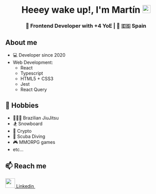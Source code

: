 

<div align="center">
    <h1>Heeey wake up!, I'm Martín</a> <img src="https://media.giphy.com/media/hvRJCLFzcasrR4ia7z/giphy.gif" width="25px"> </h1>
    <h3> 💅 Frontend Developer with +4 YoE | 📍 🇪🇸 Spain </h3>
</div>


## About me
- 💻 Developer since 2020
- Web Development:
  - React
  - Typescript
  - HTML5 + CSS3
  - Jest 
  - React Query


## 📅 Hobbies
- 🥋🇧🇷 Brazilian JiuJitsu
- 🏂 Snowboard 
- 🤑 Crypto
- 🤿 Scuba Diving
- 🎮 MMORPG games
- etc...


## 📫 Reach me

   <a href="https://www.linkedin.com/in/racana"  target="_blank" ><img height="30" src="https://www.linkedin.com/favicon.ico"> Linkedin </a>&nbsp;&nbsp;
